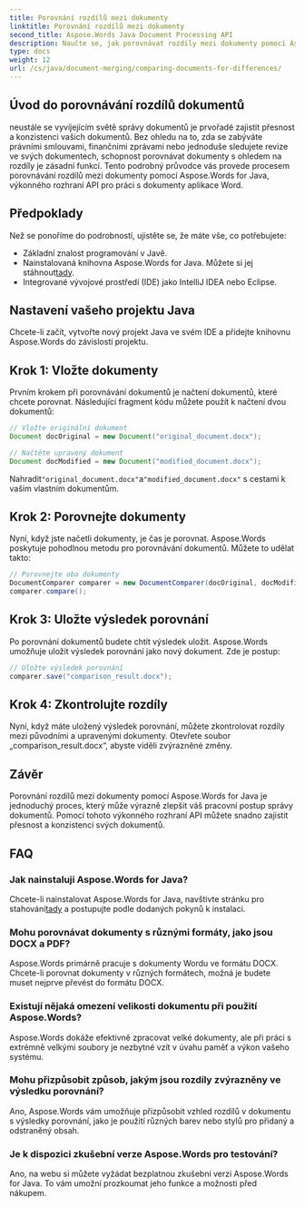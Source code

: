 ```yaml
---
title: Porovnání rozdílů mezi dokumenty
linktitle: Porovnání rozdílů mezi dokumenty
second_title: Aspose.Words Java Document Processing API
description: Naučte se, jak porovnávat rozdíly mezi dokumenty pomocí Aspose.Words v Javě. Náš průvodce krok za krokem zajišťuje přesnou správu dokumentů.
type: docs
weight: 12
url: /cs/java/document-merging/comparing-documents-for-differences/
---
```


## Úvod do porovnávání rozdílů dokumentů

neustále se vyvíjejícím světě správy dokumentů je prvořadé zajistit přesnost a konzistenci vašich dokumentů. Bez ohledu na to, zda se zabýváte právními smlouvami, finančními zprávami nebo jednoduše sledujete revize ve svých dokumentech, schopnost porovnávat dokumenty s ohledem na rozdíly je zásadní funkcí. Tento podrobný průvodce vás provede procesem porovnávání rozdílů mezi dokumenty pomocí Aspose.Words for Java, výkonného rozhraní API pro práci s dokumenty aplikace Word.

## Předpoklady

Než se ponoříme do podrobností, ujistěte se, že máte vše, co potřebujete:

- Základní znalost programování v Javě.
-  Nainstalovaná knihovna Aspose.Words for Java. Můžete si jej stáhnout[tady](https://releases.aspose.com/words/java/).
- Integrované vývojové prostředí (IDE) jako IntelliJ IDEA nebo Eclipse.

## Nastavení vašeho projektu Java

Chcete-li začít, vytvořte nový projekt Java ve svém IDE a přidejte knihovnu Aspose.Words do závislostí projektu.

## Krok 1: Vložte dokumenty

Prvním krokem při porovnávání dokumentů je načtení dokumentů, které chcete porovnat. Následující fragment kódu můžete použít k načtení dvou dokumentů:

```java
// Vložte originální dokument
Document docOriginal = new Document("original_document.docx");

// Načtěte upravený dokument
Document docModified = new Document("modified_document.docx");
```

 Nahradit`"original_document.docx"`a`"modified_document.docx"` s cestami k vašim vlastním dokumentům.

## Krok 2: Porovnejte dokumenty

Nyní, když jste načetli dokumenty, je čas je porovnat. Aspose.Words poskytuje pohodlnou metodu pro porovnávání dokumentů. Můžete to udělat takto:

```java
// Porovnejte oba dokumenty
DocumentComparer comparer = new DocumentComparer(docOriginal, docModified);
comparer.compare();
```

## Krok 3: Uložte výsledek porovnání

Po porovnání dokumentů budete chtít výsledek uložit. Aspose.Words umožňuje uložit výsledek porovnání jako nový dokument. Zde je postup:

```java
// Uložte výsledek porovnání
comparer.save("comparison_result.docx");
```

## Krok 4: Zkontrolujte rozdíly

Nyní, když máte uložený výsledek porovnání, můžete zkontrolovat rozdíly mezi původními a upravenými dokumenty. Otevřete soubor „comparison_result.docx“, abyste viděli zvýrazněné změny.

## Závěr

Porovnání rozdílů mezi dokumenty pomocí Aspose.Words for Java je jednoduchý proces, který může výrazně zlepšit váš pracovní postup správy dokumentů. Pomocí tohoto výkonného rozhraní API můžete snadno zajistit přesnost a konzistenci svých dokumentů.

## FAQ

### Jak nainstaluji Aspose.Words for Java?

 Chcete-li nainstalovat Aspose.Words for Java, navštivte stránku pro stahování[tady](https://releases.aspose.com/words/java/) a postupujte podle dodaných pokynů k instalaci.

### Mohu porovnávat dokumenty s různými formáty, jako jsou DOCX a PDF?

Aspose.Words primárně pracuje s dokumenty Wordu ve formátu DOCX. Chcete-li porovnat dokumenty v různých formátech, možná je budete muset nejprve převést do formátu DOCX.

### Existují nějaká omezení velikosti dokumentu při použití Aspose.Words?

Aspose.Words dokáže efektivně zpracovat velké dokumenty, ale při práci s extrémně velkými soubory je nezbytné vzít v úvahu paměť a výkon vašeho systému.

### Mohu přizpůsobit způsob, jakým jsou rozdíly zvýrazněny ve výsledku porovnání?

Ano, Aspose.Words vám umožňuje přizpůsobit vzhled rozdílů v dokumentu s výsledky porovnání, jako je použití různých barev nebo stylů pro přidaný a odstraněný obsah.

### Je k dispozici zkušební verze Aspose.Words pro testování?

Ano, na webu si můžete vyžádat bezplatnou zkušební verzi Aspose.Words for Java. To vám umožní prozkoumat jeho funkce a možnosti před nákupem.